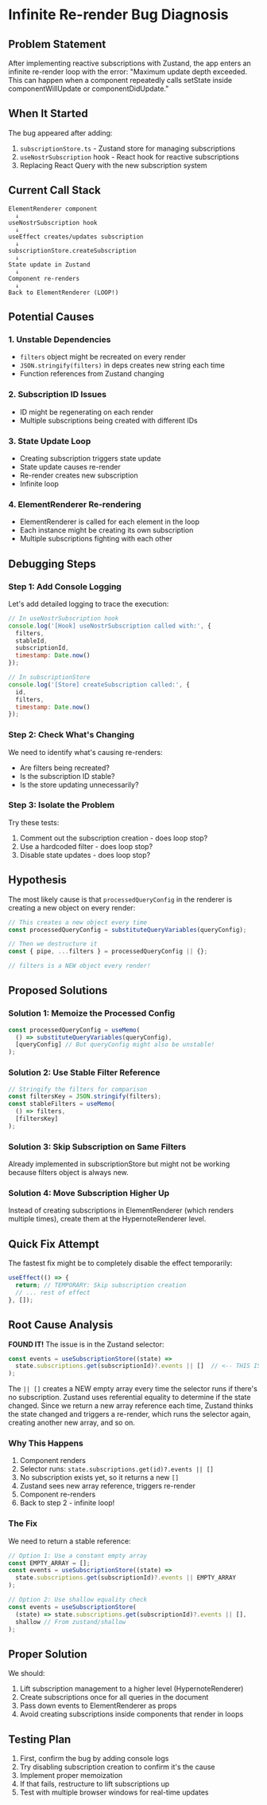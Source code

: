 # Infinite Re-render Bug Diagnosis

## Problem Statement
After implementing reactive subscriptions with Zustand, the app enters an infinite re-render loop with the error:
"Maximum update depth exceeded. This can happen when a component repeatedly calls setState inside componentWillUpdate or componentDidUpdate."

## When It Started
The bug appeared after adding:
1. `subscriptionStore.ts` - Zustand store for managing subscriptions
2. `useNostrSubscription` hook - React hook for reactive subscriptions
3. Replacing React Query with the new subscription system

## Current Call Stack
```
ElementRenderer component
  ↓
useNostrSubscription hook
  ↓
useEffect creates/updates subscription
  ↓
subscriptionStore.createSubscription
  ↓
State update in Zustand
  ↓
Component re-renders
  ↓
Back to ElementRenderer (LOOP!)
```

## Potential Causes

### 1. Unstable Dependencies
- `filters` object might be recreated on every render
- `JSON.stringify(filters)` in deps creates new string each time
- Function references from Zustand changing

### 2. Subscription ID Issues
- ID might be regenerating on each render
- Multiple subscriptions being created with different IDs

### 3. State Update Loop
- Creating subscription triggers state update
- State update causes re-render
- Re-render creates new subscription
- Infinite loop

### 4. ElementRenderer Re-rendering
- ElementRenderer is called for each element in the loop
- Each instance might be creating its own subscription
- Multiple subscriptions fighting with each other

## Debugging Steps

### Step 1: Add Console Logging
Let's add detailed logging to trace the execution:

```javascript
// In useNostrSubscription hook
console.log('[Hook] useNostrSubscription called with:', {
  filters,
  stableId,
  subscriptionId,
  timestamp: Date.now()
});

// In subscriptionStore
console.log('[Store] createSubscription called:', {
  id,
  filters,
  timestamp: Date.now()
});
```

### Step 2: Check What's Changing
We need to identify what's causing re-renders:
- Are filters being recreated?
- Is the subscription ID stable?
- Is the store updating unnecessarily?

### Step 3: Isolate the Problem
Try these tests:
1. Comment out the subscription creation - does loop stop?
2. Use a hardcoded filter - does loop stop?
3. Disable state updates - does loop stop?

## Hypothesis

The most likely cause is that `processedQueryConfig` in the renderer is creating a new object on every render:

```javascript
// This creates a new object every time
const processedQueryConfig = substituteQueryVariables(queryConfig);

// Then we destructure it
const { pipe, ...filters } = processedQueryConfig || {};

// filters is a NEW object every render!
```

## Proposed Solutions

### Solution 1: Memoize the Processed Config
```javascript
const processedQueryConfig = useMemo(
  () => substituteQueryVariables(queryConfig),
  [queryConfig] // But queryConfig might also be unstable!
);
```

### Solution 2: Use Stable Filter Reference
```javascript
// Stringify the filters for comparison
const filtersKey = JSON.stringify(filters);
const stableFilters = useMemo(
  () => filters,
  [filtersKey]
);
```

### Solution 3: Skip Subscription on Same Filters
Already implemented in subscriptionStore but might not be working because filters object is always new.

### Solution 4: Move Subscription Higher Up
Instead of creating subscriptions in ElementRenderer (which renders multiple times), create them at the HypernoteRenderer level.

## Quick Fix Attempt

The fastest fix might be to completely disable the effect temporarily:

```javascript
useEffect(() => {
  return; // TEMPORARY: Skip subscription creation
  // ... rest of effect
}, []);
```

## Root Cause Analysis

**FOUND IT!** The issue is in the Zustand selector:

```javascript
const events = useSubscriptionStore((state) => 
  state.subscriptions.get(subscriptionId)?.events || []  // <-- THIS IS THE PROBLEM!
);
```

The `|| []` creates a NEW empty array every time the selector runs if there's no subscription. Zustand uses referential equality to determine if the state changed. Since we return a new array reference each time, Zustand thinks the state changed and triggers a re-render, which runs the selector again, creating another new array, and so on.

### Why This Happens

1. Component renders
2. Selector runs: `state.subscriptions.get(id)?.events || []`
3. No subscription exists yet, so it returns a new `[]`
4. Zustand sees new array reference, triggers re-render
5. Component re-renders
6. Back to step 2 - infinite loop!

### The Fix

We need to return a stable reference:

```javascript
// Option 1: Use a constant empty array
const EMPTY_ARRAY = [];
const events = useSubscriptionStore((state) => 
  state.subscriptions.get(subscriptionId)?.events || EMPTY_ARRAY
);

// Option 2: Use shallow equality check
const events = useSubscriptionStore(
  (state) => state.subscriptions.get(subscriptionId)?.events || [],
  shallow // From zustand/shallow
);
```

## Proper Solution

We should:
1. Lift subscription management to a higher level (HypernoteRenderer)
2. Create subscriptions once for all queries in the document
3. Pass down events to ElementRenderer as props
4. Avoid creating subscriptions inside components that render in loops

## Testing Plan

1. First, confirm the bug by adding console logs
2. Try disabling subscription creation to confirm it's the cause
3. Implement proper memoization
4. If that fails, restructure to lift subscriptions up
5. Test with multiple browser windows for real-time updates